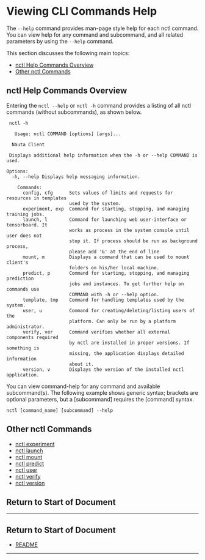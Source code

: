 # Viewing CLI Commands Help

The `--help` command provides man-page style help for each nctl command. You can view help for any command and subcommand, and all related parameters by using the `--help` command.

This section discusses the following main topics:

 - [nctl Help Commands Overview](#nctl-help-commands-overview)
 - [Other nctl Commands](#other-nctl-commands)

## nctl Help Commands Overview

Entering the `nctl --help` or `nctl -h` command provides a listing of all nctl commands (without subcommands), as shown below.

     nctl -h
```
   Usage: nctl COMMAND [options] [args]...

  Nauta Client

 Displays additional help information when the -h or --help COMMAND is used.

Options:
  -h, --help Displays help messaging information.

    Commands:
      config, cfg      Sets values of limits and requests for resources in templates 
                       used by the system.
      experiment, exp  Command for starting, stopping, and managing training jobs.
      launch, l        Command for launching web user-interface or tensorboard. It
                       works as process in the system console until user does not
                       stop it. If process should be run as background process,
                       please add '&' at the end of line
      mount, m         Displays a command that can be used to mount client's
                       folders on his/her local machine.
      predict, p       Command for starting, stopping, and managing prediction
                       jobs and instances. To get further help on commands use
                       COMMAND with -h or --help option.
      template, tmp    Command for handling templates used by the system.
      user, u          Command for creating/deleting/listing users of the
                       platform. Can only be run by a platform administrator.
      verify, ver      Command verifies whether all external components required
                       by nctl are installed in proper versions. If something is
                       missing, the application displays detailed information
                       about it.
      version, v       Displays the version of the installed nctl application.

```

You can view command-help for any command and available subcommand(s). The following example shows generic syntax; brackets are optional parameters, but a [subcommand] requires the [command] syntax.

`nctl [command_name] [subcommand] --help`

## Other nctl Commands

* [nctl experiment](experiment.md)
* [nctl launch](launch.md)
* [nctl mount](mount.md)
* [nctl predict](predict.md)
* [nctl user](user.md)
* [nctl verify](verify.md)
* [nctl version](version.md)

## Return to Start of Document


----------------------

## Return to Start of Document

* [README](../README.md)
---------------------- 
